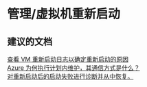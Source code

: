 <properties
    pageTitle="管理/虚拟机重新启动"
    description="管理/虚拟机重新启动"
    service="microsoft.compute"
    resource="virtualmachines"
    authors="aashu"
    displayOrder=""
    selfHelpType="generic"
    supportTopicIds="32411816"
    resourceTags="linux"
    productPesIds="15571"
    cloudEnvironments="public"
/>


# 管理/虚拟机重新启动

## **建议的文档**
[查看 VM 重新启动日志以确定重新启动的原因](https://azure.microsoft.com/blog/viewing-vm-reboot-logs)<br>
[Azure 为何执行计划内维护，其通信方式是什么？](http://go.microsoft.com/fwlink/?LinkId=698285)<br>
[对重新启动后的启动失败进行诊断并从中恢复。](https://azure.microsoft.com/blog/boot-diagnostics-for-virtual-machines-v2/)



<!--HONumber=Jul16_HO4-->


